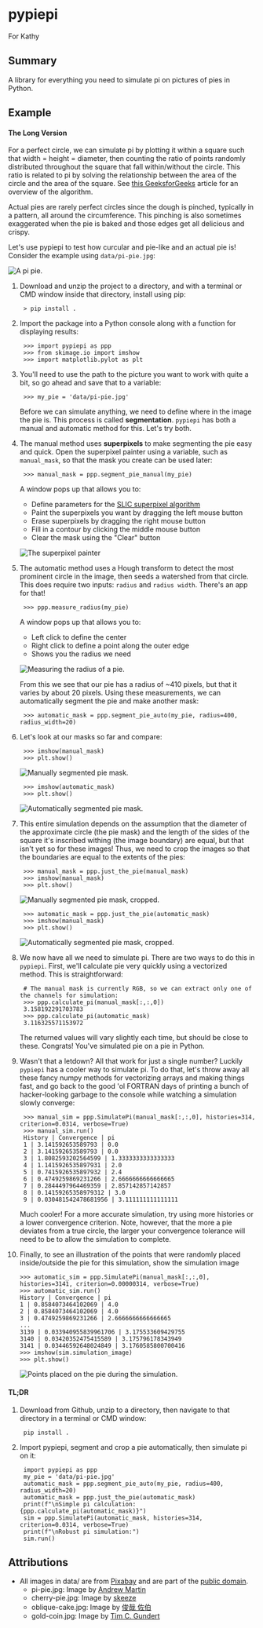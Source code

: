 # pypiepi

For Kathy

## Summary

A library for everything you need to simulate pi on pictures of pies in Python.

## Example

#### The Long Version

For a perfect circle, we can simulate pi by plotting it within a square such that width = height = diameter, then
counting  the ratio of points randomly distributed throughout the square that fall within/without the circle. This
ratio is related to pi by solving the relationship between the area of the circle and the area of the square. See [this
GeeksforGeeks](https://www.geeksforgeeks.org/estimating-value-pi-using-monte-carlo/) article for an overview of the
algorithm.

Actual pies are rarely perfect circles since the dough is pinched, typically in a pattern, all around the circumference.
This pinching is also sometimes exaggerated when the pie is baked and those edges get all delicious and crispy.

Let's use pypiepi to test how curcular and pie-like and an actual pie is! Consider the example using `data/pi-pie.jpg`:

![A pi pie.](data/pi-pie.jpg)

1. Download and unzip the project to a directory, and with a terminal or CMD window inside that directory, install using
pip:

        > pip install .

2. Import the package into a Python console along with a function for displaying results:

        >>> import pypiepi as ppp
        >>> from skimage.io import imshow
        >>> import matplotlib.pylot as plt

3. You'll need to use the path to the picture you want to work with quite a bit, so go ahead and save that to a
variable:

        >>> my_pie = 'data/pi-pie.jpg'

    Before we can simulate anything, we need to define where in the image the pie is. This process is called
    **segmentation**. `pypiepi` has both a manual and automatic method for this. Let's try both.

4. The manual method uses **superpixels** to make segmenting the pie easy and quick. Open the superpixel painter using
a variable, such as `manual_mask`, so that the mask you create can be used later:

        >>> manual_mask = ppp.segment_pie_manual(my_pie)
    
    A window pops up that allows you to:
    - Define parameters for the
    [SLIC superpixel algorithm](https://scikit-image.org/docs/dev/api/skimage.segmentation.html#skimage.segmentation.slic)
    - Paint the superpixels you want by dragging the left mouse button
    - Erase superpixels by dragging the right mouse button
    - Fill in a contour by clicking the middle mouse button
    - Clear the mask using the "Clear" button
    
    ![The superpixel painter](resources/SuperpixelPainter.gif)

5. The automatic method uses a Hough transform to detect the most prominent circle in the image, then seeds a watershed
from that circle. This does require two inputs: `radius` and `radius width`. There's an app for that!

        >>> ppp.measure_radius(my_pie)
    
    A window pops up that allows you to:
    - Left click to define the center
    - Right click to define a point along the outer edge
    - Shows you the radius we need
    
    ![Measuring the radius of a pie.](resources/MeasureRadius.gif)
    
    From this we see that our pie has a radius of ~410 pixels, but that it varies by about 20 pixels. Using these
    measurements, we can automatically segment the pie and make another mask:
    
        >>> automatic_mask = ppp.segment_pie_auto(my_pie, radius=400, radius_width=20)
    
6. Let's look at our masks so far and compare:

        >>> imshow(manual_mask)
        >>> plt.show()
    
    ![Manually segmented pie mask.](resources/ManualMask.png)
    
        >>> imshow(automatic_mask)
        >>> plt.show()
    
    ![Automatically segmented pie mask.](resources/AutomaticMask.png)

7. This entire simulation depends on the assumption that the diameter of the approximate circle (the pie mask) and the
length of the sides of the square it's inscribed withing (the image boundary) are equal, but that isn't yet so for these
images! Thus, we need to crop the images so that the boundaries are equal to the extents of the pies:

        >>> manual_mask = ppp.just_the_pie(manual_mask)
        >>> imshow(manual_mask)
        >>> plt.show()
    
    ![Manually segmented pie mask, cropped.](resources/ManualMaskCropped.png)
    
        >>> automatic_mask = ppp.just_the_pie(automatic_mask)
        >>> imshow(manual_mask)
        >>> plt.show()
    
    ![Automatically segmented pie mask, cropped.](resources/AutomaticMaskCropped.png)

8. We now have all we need to simulate pi. There are two ways to do this in `pypiepi`. First, we'll calculate pie very
quickly using a vectorized method. This is straightforward:

        # The manual mask is currently RGB, so we can extract only one of the channels for simulation:
        >>> ppp.calculate_pi(manual_mask[:,:,0])
        3.158192291703783
        >>> ppp.calculate_pi(automatic_mask)
        3.116325571153972
    
    The returned values will vary slightly each time, but should be close to these. Congrats! You've simulated pie on a
    pie in Python.

9. Wasn't that a letdown? All that work for just a single number? Luckily `pypiepi` has a cooler way to simulate pi.
To do that, let's throw away all these fancy numpy methods for vectorizing arrays and making things fast, and go back
to the good 'ol FORTRAN days of printing a bunch of hacker-looking garbage to the console while watching a simulation
slowly converge:

        >>> manual_sim = ppp.SimulatePi(manual_mask[:,:,0], histories=314, criterion=0.0314, verbose=True)
        >>> manual_sim.run()
        History | Convergence | pi
        1 | 3.141592653589793 | 0.0
        2 | 3.141592653589793 | 0.0
        3 | 1.8082593202564599 | 1.3333333333333333
        4 | 1.1415926535897931 | 2.0
        5 | 0.7415926535897932 | 2.4
        6 | 0.4749259869231266 | 2.6666666666666665
        7 | 0.2844497964469359 | 2.857142857142857
        8 | 0.14159265358979312 | 3.0
        9 | 0.030481542478681956 | 3.111111111111111
    
    Much cooler! For a more accurate simulation, try using more histories or a lower convergence criterion. Note,
    however, that the more a pie deviates from a true circle, the larger your convergence tolerance will need to be
    to allow the simulation to complete.
    
10. Finally, to see an illustration of the points that were randomly placed inside/outside the pie for this simulation,
    show the simulation image
    
        >>> automatic_sim = ppp.SimulatePi(manual_mask[:,:,0], histories=3141, criterion=0.00000314, verbose=True)
        >>> automatic_sim.run()
        History | Convergence | pi
        1 | 0.8584073464102069 | 4.0
        2 | 0.8584073464102069 | 4.0
        3 | 0.4749259869231266 | 2.6666666666666665
        ...
        3139 | 0.033940955839961706 | 3.175533609429755
        3140 | 0.03420352475415589 | 3.175796178343949
        3141 | 0.03446592648024849 | 3.1760585800700416
        >>> imshow(sim.simulation_image)
        >>> plt.show()
    
    ![Points placed on the pie during the simulation.](resources/SimulationImage.png)

#### TL;DR

1. Download from Github, unzip to a directory, then navigate to that directory in a terminal or CMD window:

        pip install .

2. Import pypiepi, segment and crop a pie automatically, then simulate pi on it:

        import pypiepi as ppp
        my_pie = 'data/pi-pie.jpg'
        automatic_mask = ppp.segment_pie_auto(my_pie, radius=400, radius_width=20)
        automatic_mask = ppp.just_the_pie(automatic_mask)
        print(f"\nSimple pi calculation: {ppp.calculate_pi(automatic_mask)}")
        sim = ppp.SimulatePi(automatic_mask, histories=314, criterion=0.0314, verbose=True)
        print(f"\nRobust pi simulation:")
        sim.run()

## Attributions
- All images in data/ are from [Pixabay](https://pixabay.com) and are part of the [public domain](https://pixabay.com/service/license/).
    - pi-pie.jpg: Image by [Andrew Martin](https://pixabay.com/users/aitoff-388338)
    - cherry-pie.jpg: Image by [skeeze](https://pixabay.com/users/skeeze-272447)
    - oblique-cake.jpg: Image by [俊哉 佐伯](https://pixabay.com/users/la-fontaine-22289)
    - gold-coin.jpg: Image by [Tim C. Gundert](https://pixabay.com/users/timcgundert-3157574)
